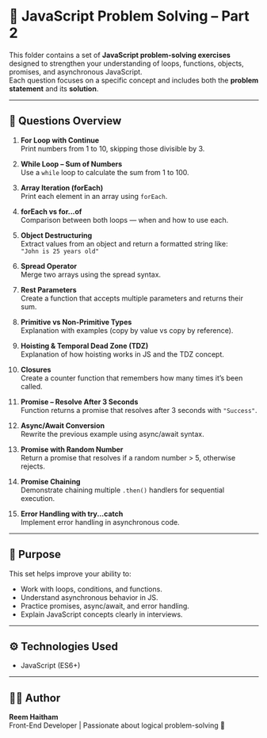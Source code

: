 # 🧠 JavaScript Problem Solving – Part 2

This folder contains a set of **JavaScript problem-solving exercises** designed to strengthen your understanding of loops, functions, objects, promises, and asynchronous JavaScript.  
Each question focuses on a specific concept and includes both the **problem statement** and its **solution**.

---

## 📘 Questions Overview

1. **For Loop with Continue**  
   Print numbers from 1 to 10, skipping those divisible by 3.
   
2. **While Loop – Sum of Numbers**  
   Use a `while` loop to calculate the sum from 1 to 100.

3. **Array Iteration (forEach)**  
   Print each element in an array using `forEach`.

4. **forEach vs for...of**  
   Comparison between both loops — when and how to use each.

5. **Object Destructuring**  
   Extract values from an object and return a formatted string like:  
   `"John is 25 years old"`

6. **Spread Operator**  
   Merge two arrays using the spread syntax.

7. **Rest Parameters**  
   Create a function that accepts multiple parameters and returns their sum.

8. **Primitive vs Non-Primitive Types**  
   Explanation with examples (copy by value vs copy by reference).

9. **Hoisting & Temporal Dead Zone (TDZ)**  
   Explanation of how hoisting works in JS and the TDZ concept.

10. **Closures**  
   Create a counter function that remembers how many times it’s been called.

11. **Promise – Resolve After 3 Seconds**  
   Function returns a promise that resolves after 3 seconds with `"Success"`.

12. **Async/Await Conversion**  
   Rewrite the previous example using async/await syntax.

13. **Promise with Random Number**  
   Return a promise that resolves if a random number > 5, otherwise rejects.

14. **Promise Chaining**  
   Demonstrate chaining multiple `.then()` handlers for sequential execution.

15. **Error Handling with try...catch**  
   Implement error handling in asynchronous code.

---

## 🎯 Purpose
This set helps improve your ability to:
- Work with loops, conditions, and functions.  
- Understand asynchronous behavior in JS.  
- Practice promises, async/await, and error handling.  
- Explain JavaScript concepts clearly in interviews.

---

## ⚙️ Technologies Used
- JavaScript (ES6+)

---

## 👩‍💻 Author
**Reem Haitham**  
Front-End Developer | Passionate about logical problem-solving 🌸
